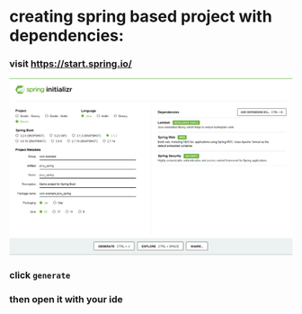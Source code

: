 # creating spring based project with dependencies:

### visit https://start.spring.io/

![spring_init.png](photoes/spring_init.png)

### click **`generate`**

### then open it with your ide

